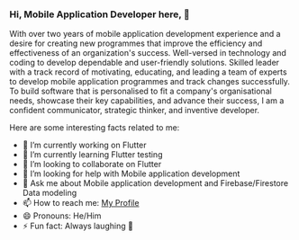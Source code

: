 ### Hi, Mobile Application Developer here, 👋

With over two years of mobile application development experience and a desire for creating new programmes that improve the efficiency and effectiveness of an organization's success. Well-versed in technology and coding to develop dependable and user-friendly solutions. Skilled leader with a track record of motivating, educating, and leading a team of experts to develop mobile application programmes and track changes successfully. To build software that is personalised to fit a company's organisational needs, showcase their key capabilities, and advance their success, I am a confident communicator, strategic thinker, and inventive developer.

Here are some interesting facts related to me:

- 🔭 I’m currently working on Flutter 
- 🌱 I’m currently learning Flutter testing
- 👯 I’m looking to collaborate on Flutter
- 🤔 I’m looking for help with Mobile application development 
- 💬 Ask me about Mobile application development and Firebase/Firestore Data modeling
- 📫 How to reach me: [My Profile](https://waqaskhan409.github.io/me/)
- 😄 Pronouns: He/Him
- ⚡ Fun fact: Always laughing 🥳
